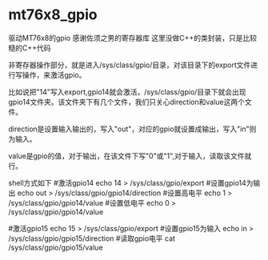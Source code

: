 # mt76x8_gpio
驱动MT76x8的gpio
感谢佐须之男的寄存器库
这里没做C++的类封装，只是比较糙的C++代码

非寄存器操作部分，就是进入/sys/class/gpio/目录，对该目录下的export文件进行写操作，来激活gpio。

比如说把"14"写入export,gpio14就会激活，/sys/class/gpio/目录下就会出现gpio14文件夹。该文件夹下有几个文件，我们只关心direction和value这两个文件。

direction是设置输入输出的，写入"out"，对应的gpio就设置成输出，写入"in"则为输入。

value是gpio的值，对于输出，在该文件下写"0"或"1",对于输入，读取该文件就行。

shell方式如下 
#激活gpio14
echo 14 > /sys/class/gpio/export
#设置gpio14为输出
echo out > /sys/class/gpio/gpio14/direction
#设置高电平
echo 1 > /sys/class/gpio/gpio14/value
#设置低电平
echo 0 > /sys/class/gpio/gpio14/value

#激活gpio15
echo 15 > /sys/class/gpio/export
#设置gpio15为输入
echo in > /sys/class/gpio/gpio15/direction
#读取gpio电平
cat /sys/class/gpio/gpio15/value
